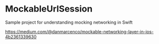 # MockableUrlSession

Sample project for understanding mocking networking in Swift

https://medium.com/@danmarcenco/mockable-networking-layer-in-ios-4b2361339630
